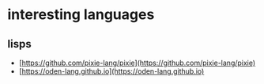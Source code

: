 # interesting languages

## lisps

 - [https://github.com/pixie-lang/pixie](https://github.com/pixie-lang/pixie)
 - [https://oden-lang.github.io](https://oden-lang.github.io)
